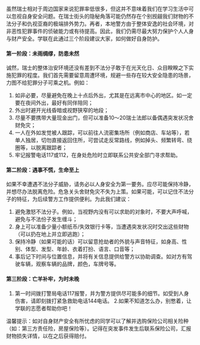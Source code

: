 虽然瑞士相对于周边国家来说犯罪率低很多，但这并不意味着我们在学习生活中可以忽视自身安全问题。在瑞士街头的隐秘角落可能仍然存在个别觊觎我们财物的不法分子和仇视亚裔的极端排外势力。再者，本地警方由于整体安逸的社会环境，对非恶性犯罪事件的侦破能力或有待提高。因此，我们仍需尽最大努力保护个人人身与财产安全。学联在此通过三个阶段建议大家，如何做好自身防护。

#### **第一阶段：未雨绸缪，防患未然**

诚然，瑞士的整体治安环境还没有差到不法分子敢于在光天化日、众目睽睽之下实施犯罪的程度。我们首先需要留意周遭环境，规避一些存在较大安全隐患的场景，力图不给犯罪分子可乘之机。例如：

1. 如非必要，尽量避免在晚上十点后外出，尤其是在远离市中心的地区。如一定要在夜间外出，最好有同伴陪同；
2. 外出时避开光线昏暗或视野狭窄的地段；
3. 尽量不要携带大量现金出门，但可以准备10～20瑞士法郎以备偶遇突发状况舍财免灾；
4. 一人在外如发觉被人跟踪，可以前往人流密集场所（例如商店、车站等），若单人独居，切勿直接返回住所，可尝试走反常路线，例如掉头、频繁转弯、绕圈等，以脱离跟踪者；
5. 牢记报警电话117或112，在身处危险时立即联系公共安全部门寻求帮助。

#### **第二阶段：遇事不慌，生命至上**

如果不幸遭遇不法分子威胁，请务必以人身安全为第一要务。应尽可能保持冷静，并想尽办法脱离危险。危急关头舍财免灾不失为上策。如果可能，可以记住不法分子的特征，为后续警方工作提供便利。为此我们建议：

1. 避免激怒不法分子。例如，当视野内没有可以求助的对象时，不要大声呼喊，避免与不法份子发生缠斗；
2. 身上可以准备少量小额纸币/失效银行卡等，当遭遇突发状况时交出这些财物（可以扔在地上并立即逃跑）；
3. 保持冷静（如果可能的话）可以留意抢劫者的外貌与声音特征，如身高、性别、体型、发型、年龄、衣着打扮、语言、口音等；
4. 事后记下时间与位置信息，并将有关信息提供给警方以协助调查。如对方有驾驶车辆，观察车辆的品牌，颜色，车牌号等。

#### **第三阶段：亡羊补牢，为时未晚**

1. 第一时间拨打警局电话117报警，并为警方提供尽可能多的细节。如受到人身伤害，请即刻拨打紧急救助电话144电话。
2.如果不知道怎么办，别憋着，让学联的志愿者帮助你吧！

温馨提示：如对自身财产安全有所忧虑的同学可以了解并选购保险公司相关险种（如：第三方责任险，房屋保险等）。记得在突发事件发生后联系保险公司，汇报财物损失详情，以在之后获得赔付。
